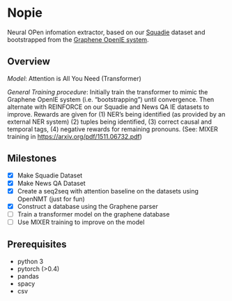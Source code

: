 # Nopie

Neural OPen infomation extractor, based on our [Squadie](https://github.com/NPCai/Squadie) dataset and bootstrapped from the [Graphene OpenIE system](https://github.com/Lambda-3/Graphene).

## Overview

*Model*: Attention is All You Need (Transformer)

*General Training procedure*: Initially train the transformer to mimic the Graphene OpenIE system (i.e. “bootstrapping”) until convergence. Then alternate with REINFORCE on our Squadie and News QA IE datasets to improve. Rewards are given for (1) NER’s being identified (as provided by an external NER system) (2) tuples being identified, (3) correct causal and temporal tags, (4) negative rewards for remaining pronouns. (See: MIXER training in https://arxiv.org/pdf/1511.06732.pdf)

## Milestones

- [x] Make Squadie Dataset
- [x] Make News QA Dataset
- [x] Create a seq2seq with attention baseline on the datasets using OpenNMT (just for fun)
- [x] Construct a database using the Graphene parser
- [ ] Train a transformer model on the graphene database
- [ ] Use MIXER training to improve on the model

## Prerequisites

* python 3
* pytorch (>0.4)
* pandas
* spacy
* csv
